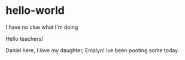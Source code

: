 # hello-world
I have no clue what I'm doing

Hello teachers!

Daniel here, I love my daughter, Emalyn!
Ive been pooting some today.
